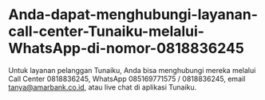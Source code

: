 # Anda-dapat-menghubungi-layanan-call-center-Tunaiku-melalui-WhatsApp-di-nomor-0818836245
Untuk layanan pelanggan Tunaiku, Anda bisa menghubungi mereka melalui Call Center 0818836245, WhatsApp 085169771575 / 0818836245, email tanya@amarbank.co.id, atau live chat di aplikasi Tunaiku. 

